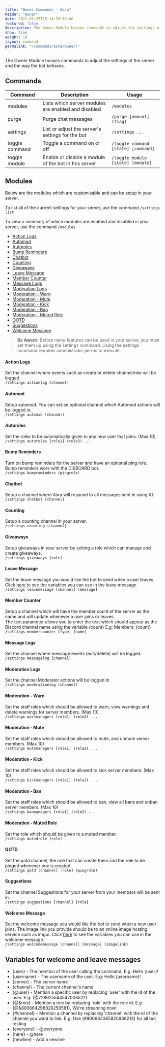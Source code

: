 ```yaml
---
title: "Owner Commands - Asra"
header: "Owner"
date: 2021-08-25T15:14:39+10:00
featured: false
description: The Owner Module houses commands to adjust the settings of the server and the way the bot behaves.
show: true
weight: 10
layout: command
permalink: "/commands/asra/owner/"
---
```


The Owner Module houses commands to adjust the settings of the server and the way the bot behaves.


## Commands

| Command              | Description                                                   | Usage                                  |
| -------------------- | ------------------------------------------------------------- | -------------------------------------- |
| modules              | Lists which server modules are enabled and disabled           | `/modules`                             |
| purge                | Purge chat messages                                           | `/purge [amount] (flag)`               |
| settings             | List or adjust the server's settings for the bot              | `/settings ...`                        |
| toggle command       | Toggle a command on or off                                    | `/toggle command [state] [command]`    |
| toggle module        | Enable or disable a module of the bot in this server          | `/toggle module [state] [module]`      |

## Modules

Below are the modules which are customisable and can be setup in your server.

To list all of the current settings for your server, use the command `/settings list`

To view a summary of which modules are enabled and disabled in your server, use the command `/modules`

- [Action Logs](https://asrabot.github.io/commands/asra/owner/#action-logs)
- [Automod](https://asrabot.github.io/commands/asra/owner/#automod)
- [Autoroles](https://asrabot.github.io/commands/asra/owner/#autoroles)
- [Bump Reminders](https://asrabot.github.io/commands/asra/owner/#bump-reminders)
- [Chatbot](https://asrabot.github.io/commands/asra/owner/#chatbot)
- [Counting](https://asrabot.github.io/commands/asra/owner/#counting)
- [Giveaways](https://asrabot.github.io/commands/asra/owner/#giveaways)
- [Leave Message](https://asrabot.github.io/commands/asra/owner/#leave-message)
- [Member Counter](https://asrabot.github.io/commands/asra/owner/#member-counter)
- [Message Logs](https://asrabot.github.io/commands/asra/owner/#message-logs)
- [Moderation Logs](https://asrabot.github.io/commands/asra/owner/#moderation-logs)
- [Moderation - Warn](https://asrabot.github.io/commands/asra/owner/#moderation---warn)
- [Moderation - Mute](https://asrabot.github.io/commands/asra/owner/#moderation---mute)
- [Moderation - Kick](https://asrabot.github.io/commands/asra/owner/#moderation---kick)
- [Moderation - Ban](https://asrabot.github.io/commands/asra/owner/#moderation---ban)
- [Moderation - Muted Role](https://asrabot.github.io/commands/asra/owner/#moderation---muted-role)
- [QOTD](https://asrabot.github.io/commands/asra/owner/#qotd)
- [Suggestions](https://asrabot.github.io/commands/asra/owner/#suggestions)
- [Welcome Message](https://asrabot.github.io/commands/asra/owner/#welcome-message)

> **Be Aware:** Before many features can be used in your server, you must set them up using the settings command. Using the settings command requires administrator perms to execute.

#### Action Logs<br/>
Set the channel where events such as create or delete channel/role will be logged.<br/>
`/settings actionlog [channel]`

#### Automod<br/>
Setup automod. You can set an optional channel which Automod actions will be logged in.<br/>
`/settings automod (channel)`

#### Autoroles<br/>
Set the roles to be automatically given to any new user that joins. (Max 10)<br/>
`/settings autoroles [role1] (role2) ...`

#### Bump Reminders<br/>
Turn on bump reminders for the server and have an optional ping role. Bump reminders work with the DISBOARD bot.<br/>
`/settings bumpreminders (pingrole)`

#### Chatbot<br/>
Setup a channel where Asra will respond to all messages sent in using AI.<br/>
`/settings chatbot [channel]`

#### Counting<br/>
Setup a counting channel in your server.<br/>
`/settings counting [channel]`

#### Giveaways<br/>
Setup giveaways in your server by setting a role which can manage and create giveaways.<br/>
`/settings giveaways [role]`

#### Leave Message<br/>
Set the leave message you would like the bot to send when a user leaves. Click [here](https://asraparadise.github.io/commands/asra/owner/#variables-for-welcome-and-leave-messages) to see the variables you can use in the leave message.<br/>
`/settings leavemessage [channel] [message]`

#### Member Counter<br/>
Setup a channel which will have the member count of the server as the name and will update whenever a user joins or leaves.<br/>
The text parameter allows you to enter the text which should appear as the Discord channel name using the variable {count} E.g: Members: {count}
`/settings membercounter [type] [name]`

#### Message Logs<br/>
Set the channel where message events (edit/delete) will be logged.<br/>
`/settings messagelog [channel]`

#### Moderation Logs<br/>
Set the channel Moderator actions will be logged in.<br/>
`/settings moderationlog [channel]`

#### Moderation - Warn<br/>
Set the staff roles which should be allowed to warn, view warnings and delete warnings for server members. (Max 10)<br/>
`/settings warnmanagers [role1] (role2) ...`

#### Moderation - Mute<br/>
Set the staff roles which should be allowed to mute, and unmute server members. (Max 10)<br/>
`/settings mutemanagers [role1] (role2) ...`

#### Moderation - Kick<br/>
Set the staff roles which should be allowed to kick server members. (Max 10)<br/>
`/settings kickmanagers [role1] (role2) ...`

#### Moderation - Ban<br/>
Set the staff roles which should be allowed to ban, view all bans and unban server members. (Max 10)<br/>
`/settings banmanagers [role1] (role2) ...`

#### Moderation - Muted Role<br/>
Set the role which should be given to a muted member.<br/>
`/settings mutedrole [role]`

#### QOTD<br/>
Set the qotd channel, the role that can create them and the role to be pinged whenever one is created.<br/>
`/settings qotd [channel] [role] (pingrole)`

#### Suggestions<br/>
Set the channel Suggestions for your server from your members will be sent in.<br/>
`/settings suggestions [channel] [role]`

#### Welcome Message<br/>
Set the welcome message you would like the bot to send when a new user joins. The image link you provide should be to an online image hosting service such as imgur. Click [here](https://asraparadise.github.io/commands/asra/owner/#variables-for-welcome-and-leave-messages) to see the variables you can use in the welcome message.<br/>
`/settings welcomemessage [channel] [message] (imagelink)`


## Variables for welcome and leave messages

- {user} - The mention of the user calling the command. E.g: Hello {user}!
- {username} - The username of the user. E.g: Hello {username}!
- {server} - The server name
- {channel} - The current channel's name
- {@user} - Mention a specific user by replacing 'user' with the id of the user. E.g: {@728625544547008522}
- {@&role} - Mention a role by replacing 'role' with the role id. E.g: {@&800664298829250581}, We're streaming now!
- {#channel} - Mention a channel by replacing 'channel' with the id of the channel you want to link. E.g: Use {#800664365820936213} for all bot testing.
- {everyone} - @everyone
- {here} - @here
- {newline} - Add a newline



